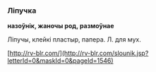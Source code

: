 ### Ліпучка
**назоўнік, жаночы род, размоўнае**

Ліпучы, клейкі пластыр, папера. Л. для мух.

<a rel="author">[http://rv-blr.com/](http://rv-blr.com/slounik.jsp?letterId=0&maskId=0&pageId=1546)</a>

